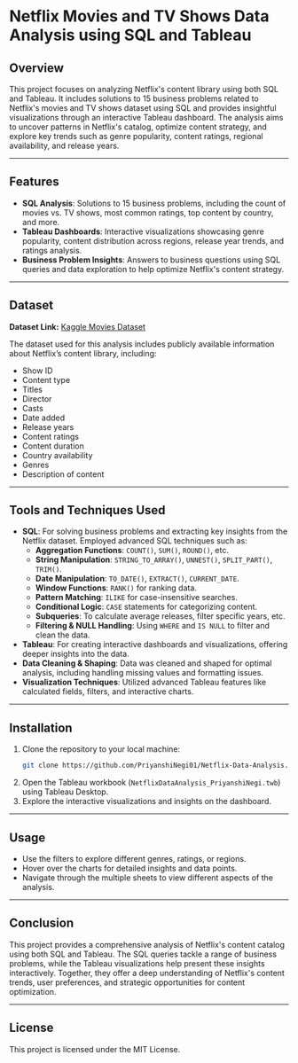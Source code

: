 # Netflix Movies and TV Shows Data Analysis using SQL and Tableau

## Overview
This project focuses on analyzing Netflix's content library using both SQL and Tableau. It includes solutions to 15 business problems related to Netflix's movies and TV shows dataset using SQL and provides insightful visualizations through an interactive Tableau dashboard. The analysis aims to uncover patterns in Netflix's catalog, optimize content strategy, and explore key trends such as genre popularity, content ratings, regional availability, and release years.

---

## Features
- **SQL Analysis**: Solutions to 15 business problems, including the count of movies vs. TV shows, most common ratings, top content by country, and more.
- **Tableau Dashboards**: Interactive visualizations showcasing genre popularity, content distribution across regions, release year trends, and ratings analysis.
- **Business Problem Insights**: Answers to business questions using SQL queries and data exploration to help optimize Netflix's content strategy.

---

## Dataset
**Dataset Link:** [Kaggle Movies Dataset](https://www.kaggle.com/datasets/shivamb/netflix-shows?resource=download)

The dataset used for this analysis includes publicly available information about Netflix’s content library, including:
- Show ID
- Content type
- Titles
- Director
- Casts
- Date added
- Release years
- Content ratings
- Content duration
- Country availability
- Genres
- Description of content

---

## Tools and Techniques Used
- **SQL**: For solving business problems and extracting key insights from the Netflix dataset.
  Employed advanced SQL techniques such as:
  - **Aggregation Functions**: `COUNT()`, `SUM()`, `ROUND()`, etc.
  - **String Manipulation**: `STRING_TO_ARRAY()`, `UNNEST()`, `SPLIT_PART()`, `TRIM()`.
  - **Date Manipulation**: `TO_DATE()`, `EXTRACT()`, `CURRENT_DATE`.
  - **Window Functions**: `RANK()` for ranking data.
  - **Pattern Matching**: `ILIKE` for case-insensitive searches.
  - **Conditional Logic**: `CASE` statements for categorizing content.
  - **Subqueries**: To calculate average releases, filter specific years, etc.
  - **Filtering & NULL Handling**: Using `WHERE` and `IS NULL` to filter and clean the data.
- **Tableau**: For creating interactive dashboards and visualizations, offering deeper insights into the data.
- **Data Cleaning & Shaping**: Data was cleaned and shaped for optimal analysis, including handling missing values and formatting issues.
- **Visualization Techniques**: Utilized advanced Tableau features like calculated fields, filters, and interactive charts.

---

## Installation
1. Clone the repository to your local machine:
   ```bash
   git clone https://github.com/PriyanshiNegi01/Netflix-Data-Analysis.git
   ```
2. Open the Tableau workbook (`NetflixDataAnalysis_PriyanshiNegi.twb`) using Tableau Desktop.
3. Explore the interactive visualizations and insights on the dashboard.

---

## Usage
- Use the filters to explore different genres, ratings, or regions.
- Hover over the charts for detailed insights and data points.
- Navigate through the multiple sheets to view different aspects of the analysis.

---

## Conclusion
This project provides a comprehensive analysis of Netflix's content catalog using both SQL and Tableau. The SQL queries tackle a range of business problems, while the Tableau visualizations help present these insights interactively. Together, they offer a deep understanding of Netflix's content trends, user preferences, and strategic opportunities for content optimization.

---

## License
This project is licensed under the MIT License.
